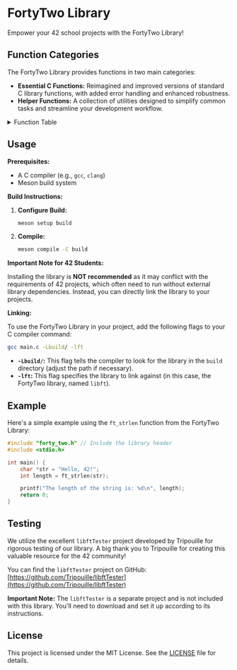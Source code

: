 # FortyTwo Library

Empower your 42 school projects with the FortyTwo Library!

## Function Categories

The FortyTwo Library provides functions in two main categories:

* **Essential C Functions:**  Reimagined and improved versions of standard C library functions, with added error handling and enhanced robustness. 
* **Helper Functions:** A collection of utilities designed to simplify common tasks and streamline your development workflow.

<details>
  <summary>Function Table</summary>

|Character|Integer|Memory|Output|String|
|-|-|-|-|-|
|`ft_isalnum`|`ft_atoi`|`ft_bzero`|`ft_putchar_fd`|`ft_split`|
|`ft_isalpha`|`ft_itoa`|`ft_calloc`|`ft_putendl_fd`|`ft_strchr`|
|`ft_isascii`| |`ft_memchr`|`ft_putnbr_fd`|`ft_strdup`|
|`ft_isdigit`| |`ft_memcmp`|`ft_putstr_fd`|`ft_striteri`|
|`ft_isprint`| |`ft_memcpy`| |`ft_strjoin`|
|`ft_tolower`| |`ft_memmove`| |`ft_strlcat`|
|`ft_toupper`| |`ft_memset`| |`ft_strlcpy`|
| | | | |`ft_strlen`|
| | | | |`ft_strmapi`|
| | | | |`ft_strncmp`|
| | | | |`ft_strnstr`|
| | | | |`ft_strrchr`|
| | | | |`ft_strtrim`|
| | | | |`ft_substr`|

_For detailed descriptions and usage examples, please refer to the 42 `libft` subject documentation._
</details>

## Usage

**Prerequisites:**

* A C compiler (e.g., `gcc`, `clang`)
* Meson build system

**Build Instructions:**

1. **Configure Build:**

   ```bash
   meson setup build
   ```

2. **Compile:**

   ```bash
   meson compile -C build
   ```

**Important Note for 42 Students:**

Installing the library is **NOT recommended** as it may conflict with the requirements of 42 projects, which often need to run without external library dependencies. Instead, you can directly link the library to your projects.

**Linking:**

To use the FortyTwo Library in your project, add the following flags to your C compiler command:

```bash
gcc main.c -Lbuild/ -lft 
```

* **`-Lbuild/`:**  This flag tells the compiler to look for the library in the `build` directory (adjust the path if necessary).
* **`-lft`:**  This flag specifies the library to link against (in this case, the FortyTwo library, named `libft`).

## Example

Here's a simple example using the `ft_strlen` function from the FortyTwo Library:

```c
#include "forty_two.h" // Include the library header 
#include <stdio.h>

int main() {
    char *str = "Hello, 42!";
    int length = ft_strlen(str);

    printf("The length of the string is: %d\n", length); 
    return 0;
}
```

## Testing 

We utilize the excellent `libftTester` project developed by Tripouille for rigorous testing of our library. A big thank you to Tripouille for creating this valuable resource for the 42 community!

You can find the `libftTester` project on GitHub: [https://github.com/Tripouille/libftTester](https://github.com/Tripouille/libftTester)

**Important Note:** The `libftTester` is a separate project and is not included with this library. You'll need to download and set it up according to its instructions.

## License

This project is licensed under the MIT License.  See the [LICENSE](LICENSE) file for details.

